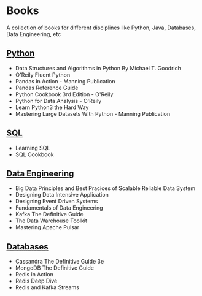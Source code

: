 
# Books

A collection of books for different disciplines like Python, Java, Databases, Data Engineering, etc



## [Python](https://github.com/thebrokenapp/books/tree/main/python)
* Data Structures and Algorithms in Python By Michael T. Goodrich
* O'Reily Fluent Python
* Pandas in Action - Manning Publication
* Pandas Reference Guide
* Python Cookbook 3rd Edition - O'Reily
* Python for Data Analysis - O'Reily
* Learn Python3 the Hard Way
* Mastering Large Datasets With Python - Manning Publication

## [SQL](https://github.com/thebrokenapp/books/tree/main/SQL)
* Learning SQL
* SQL Cookbook

## [Data Engineering](https://github.com/thebrokenapp/books/tree/main/data-engineering)
* Big Data Principles and Best Pracices of Scalable Reliable Data System
* Designing Data Intensive Application
* Designing Event Driven Systems
* Fundamentals of Data Engineering
* Kafka The Definitive Guide
* The Data Warehouse Toolkit
* Mastering Apache Pulsar

## [Databases](https://github.com/thebrokenapp/books/tree/main/databases)
* Cassandra The Definitive Guide 3e
* MongoDB The Definitive Guide
* Redis in Action
* Redis Deep Dive
* Redis and Kafka Streams
